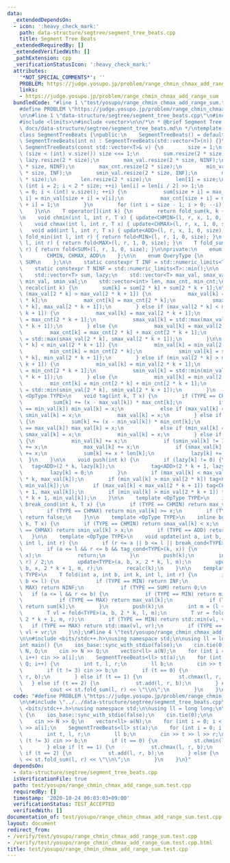 ```yaml
---
data:
  _extendedDependsOn:
  - icon: ':heavy_check_mark:'
    path: data-structure/segtree/segment_tree_beats.cpp
    title: Segment Tree Beats
  _extendedRequiredBy: []
  _extendedVerifiedWith: []
  _pathExtension: cpp
  _verificationStatusIcon: ':heavy_check_mark:'
  attributes:
    '*NOT_SPECIAL_COMMENTS*': ''
    PROBLEM: https://judge.yosupo.jp/problem/range_chmin_chmax_add_range_sum
    links:
    - https://judge.yosupo.jp/problem/range_chmin_chmax_add_range_sum
  bundledCode: "#line 1 \"test/yosupo/range_chmin_chmax_add_range_sum.test.cpp\"\n\
    #define PROBLEM \"https://judge.yosupo.jp/problem/range_chmin_chmax_add_range_sum\"\
    \n\n#line 1 \"data-structure/segtree/segment_tree_beats.cpp\"\n#include <algorithm>\n\
    #include <limits>\n#include <vector>\n\n/*\n * @brief Segment Tree Beats\n * @docs\
    \ docs/data-structure/segtree/segment_tree_beats.md\n */\ntemplate <typename T>\n\
    class SegmentTreeBeats {\npublic:\n    SegmentTreeBeats() = default;\n    explicit\
    \ SegmentTreeBeats(int n) : SegmentTreeBeats(std::vector<T>(n)) {}\n    explicit\
    \ SegmentTreeBeats(const std::vector<T>& v) {\n        size = 1;\n        while\
    \ (size < (int) v.size()) size <<= 1;\n        sum.resize(2 * size);\n       \
    \ lazy.resize(2 * size);\n        max_val.resize(2 * size, NINF);\n        smax_val.resize(2\
    \ * size, NINF);\n        max_cnt.resize(2 * size);\n        min_val.resize(2\
    \ * size, INF);\n        smin_val.resize(2 * size, INF);\n        min_cnt.resize(2\
    \ * size);\n        len.resize(2 * size);\n        len[1] = size;\n        for\
    \ (int i = 2; i < 2 * size; ++i) len[i] = len[i / 2] >> 1;\n        for (int i\
    \ = 0; i < (int) v.size(); ++i) {\n            sum[size + i] = max_val[size +\
    \ i] = min_val[size + i] = v[i];\n            max_cnt[size + i] = min_cnt[size\
    \ + i] = 1;\n        }\n        for (int i = size - 1; i > 0; --i) recalc(i);\n\
    \    }\n\n    T operator[](int k) {\n        return fold_sum(k, k + 1);\n    }\n\
    \n    void chmin(int l, int r, T x) { update<CHMIN>(l, r, x, 1, 0, size); }\n\
    \    void chmax(int l, int r, T x) { update<CHMAX>(l, r, x, 1, 0, size); }\n \
    \   void add(int l, int r, T x) { update<ADD>(l, r, x, 1, 0, size); }\n\n    T\
    \ fold_min(int l, int r) { return fold<MIN>(l, r, 1, 0, size); }\n    T fold_max(int\
    \ l, int r) { return fold<MAX>(l, r, 1, 0, size); }\n    T fold_sum(int l, int\
    \ r) { return fold<SUM>(l, r, 1, 0, size); }\n\nprivate:\n    enum OpType {\n\
    \        CHMIN, CHMAX, ADD\n    };\n\n    enum QueryType {\n        MIN, MAX,\
    \ SUM\n    };\n\n    static constexpr T INF = std::numeric_limits<T>::max();\n\
    \    static constexpr T NINF = std::numeric_limits<T>::min();\n\n    int size;\n\
    \    std::vector<T> sum, lazy;\n    std::vector<T> max_val, smax_val;\n    std::vector<T>\
    \ min_val, smin_val;\n    std::vector<int> len, max_cnt, min_cnt;\n\n    void\
    \ recalc(int k) {\n        sum[k] = sum[2 * k] + sum[2 * k + 1];\n\n        if\
    \ (max_val[2 * k] > max_val[2 * k + 1]) {\n            max_val[k] = max_val[2\
    \ * k];\n            max_cnt[k] = max_cnt[2 * k];\n            smax_val[k] = std::max(smax_val[2\
    \ * k], max_val[2 * k + 1]);\n        } else if (max_val[2 * k] < max_val[2 *\
    \ k + 1]) {\n            max_val[k] = max_val[2 * k + 1];\n            max_cnt[k]\
    \ = max_cnt[2 * k + 1];\n            smax_val[k] = std::max(max_val[2 * k], smax_val[2\
    \ * k + 1]);\n        } else {\n            max_val[k] = max_val[2 * k];\n   \
    \         max_cnt[k] = max_cnt[2 * k] + max_cnt[2 * k + 1];\n            smax_val[k]\
    \ = std::max(smax_val[2 * k], smax_val[2 * k + 1]);\n        }\n\n        if (min_val[2\
    \ * k] < min_val[2 * k + 1]) {\n            min_val[k] = min_val[2 * k];\n   \
    \         min_cnt[k] = min_cnt[2 * k];\n            smin_val[k] = std::min(smin_val[2\
    \ * k], min_val[2 * k + 1]);\n        } else if (min_val[2 * k] > min_val[2 *\
    \ k + 1]) {\n            min_val[k] = min_val[2 * k + 1];\n            min_cnt[k]\
    \ = min_cnt[2 * k + 1];\n            smin_val[k] = std::min(min_val[2 * k], smin_val[2\
    \ * k + 1]);\n        } else {\n            min_val[k] = min_val[2 * k];\n   \
    \         min_cnt[k] = min_cnt[2 * k] + min_cnt[2 * k + 1];\n            smin_val[k]\
    \ = std::min(smin_val[2 * k], smin_val[2 * k + 1]);\n        }\n    }\n\n    template\
    \ <OpType TYPE>\n    void tag(int k, T x) {\n        if (TYPE == CHMIN) {\n  \
    \          sum[k] += (x - max_val[k]) * max_cnt[k];\n            if (max_val[k]\
    \ == min_val[k]) min_val[k] = x;\n            else if (max_val[k] == smin_val[k])\
    \ smin_val[k] = x;\n            max_val[k] = x;\n        } else if (TYPE == CHMAX)\
    \ {\n            sum[k] += (x - min_val[k]) * min_cnt[k];\n            if (min_val[k]\
    \ == max_val[k]) max_val[k] = x;\n            else if (min_val[k] == smax_val[k])\
    \ smax_val[k] = x;\n            min_val[k] = x;\n        } else if (TYPE == ADD)\
    \ {\n            min_val[k] += x;\n            if (smin_val[k] != INF) smin_val[k]\
    \ += x;\n            max_val[k] += x;\n            if (smax_val[k] != NINF) smax_val[k]\
    \ += x;\n            sum[k] += x * len[k];\n            lazy[k] += x;\n      \
    \  }\n    }\n\n    void push(int k) {\n        if (lazy[k] != 0) {\n         \
    \   tag<ADD>(2 * k, lazy[k]);\n            tag<ADD>(2 * k + 1, lazy[k]);\n   \
    \         lazy[k] = 0;\n        }\n        if (max_val[k] < max_val[2 * k]) tag<CHMIN>(2\
    \ * k, max_val[k]);\n        if (min_val[k] > min_val[2 * k]) tag<CHMAX>(2 * k,\
    \ min_val[k]);\n        if (max_val[k] < max_val[2 * k + 1]) tag<CHMIN>(2 * k\
    \ + 1, max_val[k]);\n        if (min_val[k] > min_val[2 * k + 1]) tag<CHMAX>(2\
    \ * k + 1, min_val[k]);\n    }\n\n    template <OpType TYPE>\n    inline bool\
    \ break_cond(int k, T x) {\n        if (TYPE == CHMIN) return max_val[k] <= x;\n\
    \        if (TYPE == CHMAX) return min_val[k] >= x;\n        if (TYPE == ADD)\
    \ return false;\n    }\n\n    template <OpType TYPE>\n    inline bool tag_cond(int\
    \ k, T x) {\n        if (TYPE == CHMIN) return smax_val[k] < x;\n        if (TYPE\
    \ == CHMAX) return smin_val[k] > x;\n        if (TYPE == ADD) return true;\n \
    \   }\n\n    template <OpType TYPE>\n    void update(int a, int b, T x, int k,\
    \ int l, int r) {\n        if (r <= a || b <= l || break_cond<TYPE>(k, x)) return;\n\
    \        if (a <= l && r <= b && tag_cond<TYPE>(k, x)) {\n            tag<TYPE>(k,\
    \ x);\n            return;\n        }\n        push(k);\n        int m = (l +\
    \ r) / 2;\n        update<TYPE>(a, b, x, 2 * k, l, m);\n        update<TYPE>(a,\
    \ b, x, 2 * k + 1, m, r);\n        recalc(k);\n    }\n\n    template <QueryType\
    \ TYPE>\n    T fold(int a, int b, int k, int l, int r) {\n        if (r <= a ||\
    \ b <= l) {\n            if (TYPE == MIN) return INF;\n            if (TYPE ==\
    \ MAX) return NINF;\n            if (TYPE == SUM) return 0;\n        }\n     \
    \   if (a <= l && r <= b) {\n            if (TYPE == MIN) return min_val[k];\n\
    \            if (TYPE == MAX) return max_val[k];\n            if (TYPE == SUM)\
    \ return sum[k];\n        }\n        push(k);\n        int m = (l + r) / 2;\n\
    \        T vl = fold<TYPE>(a, b, 2 * k, l, m);\n        T vr = fold<TYPE>(a, b,\
    \ 2 * k + 1, m, r);\n        if (TYPE == MIN) return std::min(vl, vr);\n     \
    \   if (TYPE == MAX) return std::max(vl, vr);\n        if (TYPE == SUM) return\
    \ vl + vr;\n    }\n};\n#line 4 \"test/yosupo/range_chmin_chmax_add_range_sum.test.cpp\"\
    \n\n#include <bits/stdc++.h>\nusing namespace std;\n\nusing ll = long long;\n\n\
    int main() {\n    ios_base::sync_with_stdio(false);\n    cin.tie(0);\n\n    int\
    \ N, Q;\n    cin >> N >> Q;\n    vector<ll> a(N);\n    for (int i = 0; i < N;\
    \ i++) cin >> a[i];\n    SegmentTreeBeats<ll> st(a);\n    for (int i = 0; i <\
    \ Q; i++) {\n        int t, l, r;\n        ll b;\n        cin >> t >> l >> r;\n\
    \        if (t != 3) cin >> b;\n        if (t == 0) {\n            st.chmin(l,\
    \ r, b);\n        } else if (t == 1) {\n            st.chmax(l, r, b);\n     \
    \   } else if (t == 2) {\n            st.add(l, r, b);\n        } else {\n   \
    \         cout << st.fold_sum(l, r) << \"\\n\";\n        }\n    }\n}\n"
  code: "#define PROBLEM \"https://judge.yosupo.jp/problem/range_chmin_chmax_add_range_sum\"\
    \n\n#include \"../../data-structure/segtree/segment_tree_beats.cpp\"\n\n#include\
    \ <bits/stdc++.h>\nusing namespace std;\n\nusing ll = long long;\n\nint main()\
    \ {\n    ios_base::sync_with_stdio(false);\n    cin.tie(0);\n\n    int N, Q;\n\
    \    cin >> N >> Q;\n    vector<ll> a(N);\n    for (int i = 0; i < N; i++) cin\
    \ >> a[i];\n    SegmentTreeBeats<ll> st(a);\n    for (int i = 0; i < Q; i++) {\n\
    \        int t, l, r;\n        ll b;\n        cin >> t >> l >> r;\n        if\
    \ (t != 3) cin >> b;\n        if (t == 0) {\n            st.chmin(l, r, b);\n\
    \        } else if (t == 1) {\n            st.chmax(l, r, b);\n        } else\
    \ if (t == 2) {\n            st.add(l, r, b);\n        } else {\n            cout\
    \ << st.fold_sum(l, r) << \"\\n\";\n        }\n    }\n}"
  dependsOn:
  - data-structure/segtree/segment_tree_beats.cpp
  isVerificationFile: true
  path: test/yosupo/range_chmin_chmax_add_range_sum.test.cpp
  requiredBy: []
  timestamp: '2020-10-24 00:03:03+09:00'
  verificationStatus: TEST_ACCEPTED
  verifiedWith: []
documentation_of: test/yosupo/range_chmin_chmax_add_range_sum.test.cpp
layout: document
redirect_from:
- /verify/test/yosupo/range_chmin_chmax_add_range_sum.test.cpp
- /verify/test/yosupo/range_chmin_chmax_add_range_sum.test.cpp.html
title: test/yosupo/range_chmin_chmax_add_range_sum.test.cpp
---
```

